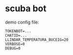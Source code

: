# scuba bot

demo config file:

```
TOKENBOT=...
CHATID=...
LLINDAR_TEMPERATURA_BUCEIG=20
VERBOSE=0
DEBUG=0
```
